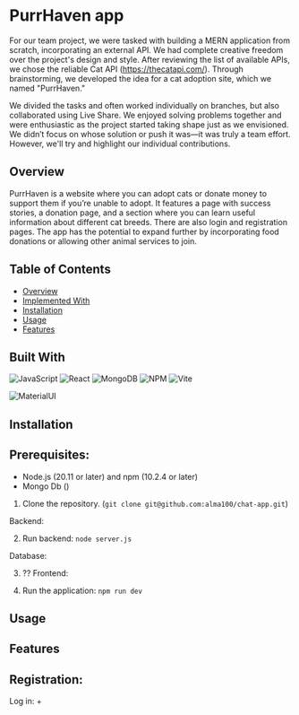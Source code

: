 # PurrHaven app

For our team project, we were tasked with building a MERN application from scratch, incorporating an external API. We had complete creative freedom over the project's design and style. After reviewing the list of available APIs, we chose the reliable Cat API (https://thecatapi.com/). Through brainstorming, we developed the idea for a cat adoption site, which we named "PurrHaven."

We divided the tasks and often worked individually on branches, but also collaborated using Live Share. We enjoyed solving problems together and were enthusiastic as the project started taking shape just as we envisioned. We didn’t focus on whose solution or push it was—it was truly a team effort. However, we'll try and highlight our individual contributions.

## Overview

PurrHaven is a website where you can adopt cats or donate money to support them if you’re unable to adopt. It features a page with success stories, a donation page, and a section where you can learn useful information about different cat breeds. There are also login and registration pages. The app has the potential to expand further by incorporating food donations or allowing other animal services to join.

## Table of Contents

- [Overview](#overview)
- [Implemented With](#implemented-with)
- [Installation](#installation)
- [Usage](#usage)
- [Features](#features)


## Built With

![JavaScript](https://img.shields.io/badge/JavaScript-323330?style=for-the-badge&logo=javascript&logoColor=F7DF1E)
![React](https://img.shields.io/badge/React-20232A?style=for-the-badge&logo=react&logoColor=61DAFB)
![MongoDB](https://img.shields.io/badge/-MongoDB-13aa52?style=for-the-badge&logo=mongodb&logoColor=white)
![NPM](https://img.shields.io/badge/npm-CB3837?style=for-the-badge&logo=npm&logoColor=white)
![Vite](https://img.shields.io/badge/Vite-B73BFE?style=for-the-badge&logo=vite&logoColor=FFD62E)


![MaterialUI](https://img.shields.io/badge/Material%20UI-007FFF?style=for-the-badge&logo=mui&logoColor=white)




## Installation

Prerequisites:
- 
- Node.js (20.11 or later) and npm (10.2.4 or later)
- Mongo Db ()

1. Clone the repository. (`git clone git@github.com:alma100/chat-app.git`)
   
Backend:

2. Run backend: `node server.js`

Database: 

3. ??
Frontend:


4. Run the application: `npm run dev`


## Usage




## Features

Registration:
- 

Log in:
+ 



    
